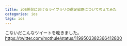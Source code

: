 ```yaml
---
title: iOS開発におけるライブラリの選定戦略について考えてみた
categories: ios
tags: ios
---
```

こないだこんなツイートを呟きました。
https://twitter.com/mothule/status/1199503382366412800
